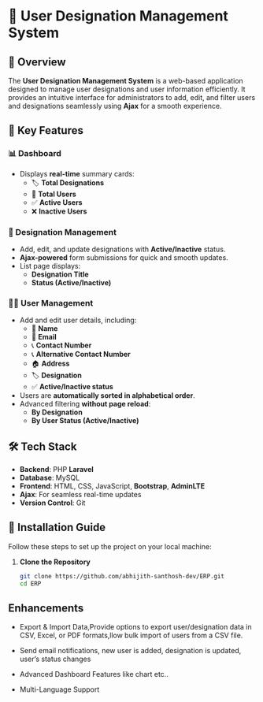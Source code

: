 # 🚀 User Designation Management System

## 📌 Overview
The **User Designation Management System** is a web-based application designed to manage user designations and user information efficiently. It provides an intuitive interface for administrators to add, edit, and filter users and designations seamlessly using **Ajax** for a smooth experience.

## 🎯 Key Features

### 📊 Dashboard
- Displays **real-time** summary cards:
  - 🏷️ **Total Designations**
  - 👥 **Total Users**
  - ✅ **Active Users**
  - ❌ **Inactive Users**

### 🏢 Designation Management
- Add, edit, and update designations with **Active/Inactive** status.
- **Ajax-powered** form submissions for quick and smooth updates.
- List page displays:
  - **Designation Title**
  - **Status (Active/Inactive)**

### 👨‍💼 User Management
- Add and edit user details, including:
  - 📛 **Name**
  - 📧 **Email**
  - 📞 **Contact Number**
  - 📞 **Alternative Contact Number**
  - 🏠 **Address**
  - 🏷️ **Designation**
  - ✅ **Active/Inactive status**
- Users are **automatically sorted in alphabetical order**.
- Advanced filtering **without page reload**:
  - **By Designation**
  - **By User Status (Active/Inactive)**

## 🛠️ Tech Stack
- **Backend**: PHP **Laravel**
- **Database**: MySQL
- **Frontend**: HTML, CSS, JavaScript, **Bootstrap**, **AdminLTE**
- **Ajax**: For seamless real-time updates
- **Version Control**: Git

## 🚀 Installation Guide
Follow these steps to set up the project on your local machine:

1. **Clone the Repository**  
   ```sh
   git clone https://github.com/abhijith-santhosh-dev/ERP.git
   cd ERP
##  Enhancements

-  Export & Import Data,Provide options to export user/designation data in CSV, Excel, or PDF formats,llow bulk import of users from a CSV file.

- Send email notifications, new user is added, designation is updated, user’s status changes

- Advanced Dashboard Features like chart etc..

- Multi-Language Support